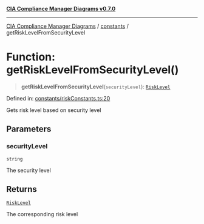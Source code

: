 [**CIA Compliance Manager Diagrams v0.7.0**](../../README.md)

***

[CIA Compliance Manager Diagrams](../../modules.md) / [constants](../README.md) / getRiskLevelFromSecurityLevel

# Function: getRiskLevelFromSecurityLevel()

> **getRiskLevelFromSecurityLevel**(`securityLevel`): [`RiskLevel`](../type-aliases/RiskLevel.md)

Defined in: [constants/riskConstants.ts:20](https://github.com/Hack23/cia-compliance-manager/blob/959ad507202d1cb78ada77cec76006b099ceca7d/src/constants/riskConstants.ts#L20)

Gets risk level based on security level

## Parameters

### securityLevel

`string`

The security level

## Returns

[`RiskLevel`](../type-aliases/RiskLevel.md)

The corresponding risk level
